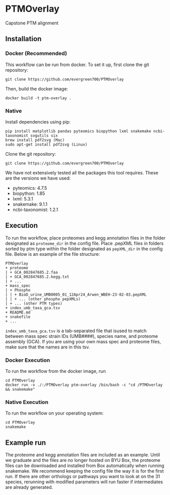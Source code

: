 # PTMOverlay
Capstone PTM alignment

## Installation
### Docker (Recommended)
This workflow can be run from docker. To set it up, first clone the git repository:
```
git clone https://github.com/evergreen700/PTMOverlay
```
Then, build the docker image:
```
docker build -t ptm-overlay .
```

### Native

Install dependencies using pip:
```
pip install matplotlib pandas pyteomics biopython lxml snakemake ncbi-taxonomist svgutils six
brew install pdf2svg (Mac)
sudo apt-get install pdf2svg (Linux)
```
Clone the git repository:
```
git clone https://github.com/evergreen700/PTMOverlay
```

We have not extensively tested all the packages this tool requires. These are the versions we have used:
- pyteomics: 4.7.5
- biopython: 1.85
- lxml: 5.3.1
- snakemake: 9.1.1
- ncbi-taxonomist: 1.2.1

## Execution
To run the workflow, place proteomes and kegg annotation files in the folder designated as `proteome_dir` in the config file. Place .pepXML files in folders sorted by ptm type within the folder designated as `pepXML_dir` in the config file. Below is an example of the file structure:
```
PTMOverlay
+ proteome
| + GCA_002847685.2.faa
| + GCA_002847685.2.kegg.txt
| + ...
+ mass_spec
| + Phospho
| | + BioD_urine_UMB0005_01_12Apr24_Arwen_WBEH-23-02-03.pepXML
| | + ... (other phospho pepXMLs)
| + ... (other PTM types)
+ index_umb_taxa_gca.tsv
+ README.md
+ snakefile
+ ...
```

`index_umb_taxa_gca.tsv` is a tab-separated file that isused to match between mass spec strain IDs (UMB####), species name, and proteome assembly (GCA). If you are using your own mass spec and proteome files, make sure that the names are in this tsv.

### Docker Execution
To run the workflow from the docker image, run
```
cd PTMOverlay
docker run -v ./:/PTMOverlay ptm-overlay /bin/bash -c "cd /PTMOverlay && snakemake"
```

### Native Execution
To run the workflow on your operating system:
```
cd PTMOverlay
snakemake
```

## Example run
The proteome and kegg annotation files are included as an example. Until we graduate and the files are no longer hosted on BYU Box, the proteome files can be downloaded and installed from Box automatically when running snakemake.
We recommend keeping the config file the way it is for the first run. If there are other orthologs or pathways you want to look at on the 31 species, rerunning with modified parameters will run faster if intermediates are already generated.
